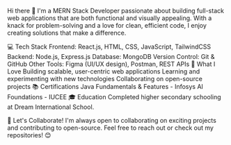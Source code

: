 Hi there 👋
I'm a MERN Stack Developer passionate about building full-stack web applications that are both functional and visually appealing. With a knack for problem-solving and a love for clean, efficient code, I enjoy creating solutions that make a difference.

💻 Tech Stack
Frontend: React.js, HTML, CSS, JavaScript, TailwindCSS
Backend: Node.js, Express.js
Database: MongoDB
Version Control: Git & GitHub
Other Tools: Figma (UI/UX design), Postman, REST APIs
🌟 What I Love
Building scalable, user-centric web applications
Learning and experimenting with new technologies
Collaborating on open-source projects
📚 Certifications
Java Fundamentals & Features - Infosys
AI Foundations - IUCEE
🎓 Education
Completed higher secondary schooling at Dream International School.

🚀 Let's Collaborate!
I'm always open to collaborating on exciting projects and contributing to open-source. Feel free to reach out or check out my repositories! 😊
